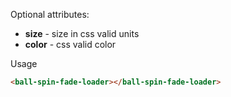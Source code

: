 
Optional attributes:
* **size** - size in css valid units
* **color** - css valid color

Usage

```HTML
<ball-spin-fade-loader></ball-spin-fade-loader>
```

